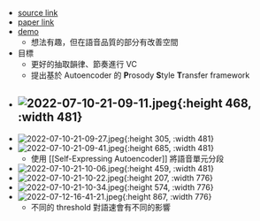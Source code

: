 - [source link](https://github.com/auspicious3000/AutoPST)
- [paper link](https://arxiv.org/abs/2106.08519)
- [demo](https://auspicious3000.github.io/AutoPST-Demo/)
	- 想法有趣，但在語音品質的部分有改善空間
- 目標
	- 更好的抽取韻律、節奏進行 VC
	- 提出基於 Autoencoder 的 **P**rosody **S**tyle **T**ransfer framework
- ![2022-07-10-21-09-11.jpeg](../assets/2022-07-10-21-09-11.jpeg){:height 468, :width 481}
	-
- ![2022-07-10-21-09-27.jpeg](../assets/2022-07-10-21-09-27.jpeg){:height 305, :width 481}
- ![2022-07-10-21-09-41.jpeg](../assets/2022-07-10-21-09-41.jpeg){:height 685, :width 481}
	- 使用 [[Self-Expressing Autoencoder]] 將語音單元分段
- ![2022-07-10-21-10-06.jpeg](../assets/2022-07-10-21-10-06.jpeg){:height 459, :width 481}
- ![2022-07-10-21-10-22.jpeg](../assets/2022-07-10-21-10-22.jpeg){:height 207, :width 776}
- ![2022-07-10-21-10-34.jpeg](../assets/2022-07-10-21-10-34.jpeg){:height 574, :width 776}
- ![2022-07-12-16-41-21.jpeg](../assets/2022-07-12-16-41-21.jpeg){:height 867, :width 776}
	- 不同的 threshold 對語速會有不同的影響